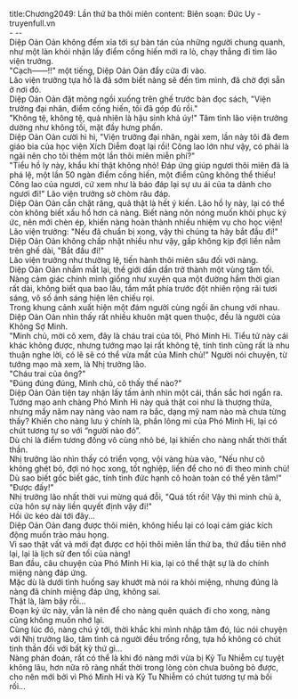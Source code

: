 title:Chương2049: Lần thứ ba thôi miên
content:
Biên soạn: Đức Uy - truyenfull.vn<br>- --<br>Diệp Oản Oản không đếm xỉa tới sự bàn tán của những người chung quanh, như một làn khói nhận lấy điểm cống hiến mới ra lò, chạy thẳng đi tìm lão viện trưởng.<br>"Cạch——!!" một tiếng, Diệp Oản Oản đẩy cửa đi vào.<br>Lão viện trưởng tựa hồ là đã sớm biết nàng sẽ đến tìm mình, đã chờ đợi sẵn ở nơi đó.<br>Diệp Oản Oản đặt mông ngồi xuống trên ghế trước bàn đọc sách, "Viện trưởng đại nhân, điểm cống hiến, tôi đã góp đủ rồi."<br>"Không tệ, không tệ, quả nhiên là hậu sinh khả úy!" Tâm tình lão viện trưởng dường như không tồi, mặt đầy hưng phấn.<br>Diệp Oản Oản cười hì hì, "Viện trưởng đại nhân, ngài xem, lần này tôi đã đem giáo bia của học viện Xích Diễm đoạt lại rồi! Công lao lớn như vậy, có phải là ngài nên cho tôi thêm một lần thôi miên miễn phí?"<br>"Tiểu hồ ly này, khẩu khí thật không nhỏ! Đáp ứng giúp ngươi thôi miên đã là phá lệ, một lần 50 ngàn điểm cống hiến, một điểm cũng không thể thiếu! Công lao của ngươi, cứ xem như là báo đáp lại sự ưu ái của ta dành cho ngươi đi!" Lão viện trưởng sờ chòm râu đáp.<br>Diệp Oản Oản cắn chặt răng, quả thật là hết ý kiến. Lão hồ ly này, lại có thể còn không biết xấu hổ hơn cả nàng. Biết nàng nôn nóng muốn khôi phục ký ức, nên mới chèn ép, khiến nàng hoàn thành nhiều nhiệm vụ cho học viện!<br>Lão viện trưởng: "Nếu đã chuẩn bị xong, vậy thì chúng ta hãy bắt đầu đi!"<br>Diệp Oản Oản không chấp nhặt nhiều như vậy, gấp không kịp đợi liền nằm trên ghế dài, "Bắt đầu đi!"<br>Lão viện trưởng như thường lệ, tiến hành thôi miên sâu đối với nàng.<br>Diệp Oản Oản nhắm mắt lại, thế giới dần dần trở thành một vùng tăm tối.<br>Nàng cảm giác chính mình giống như xuyên qua một đường hầm thời gian rất dài, không biết qua bao lâu, tầm mắt phía trước đột nhiên rộng rãi tươi sáng, vô số ánh sáng hiện lên chiếu rọi.<br>Trong khung cảnh xuất hiện một đám người cùng ngồi ăn chung với nhau. Diệp Oản Oản nhìn thấy rất nhiều khuôn mặt quen thuộc, đều là người của Không Sợ Minh.<br>"Minh chủ, mời cô xem, đây là cháu trai của tôi, Phó Minh Hi. Tiểu tử này cái khác không được, nhưng tướng mạo lại rất không tệ, tính tình cũng rất là nhu thuận nghe lời, có lẽ sẽ có thể vừa mắt của Minh chủ!" Người nói chuyện, từ tướng mạo mà xem, là Nhị trưởng lão.<br>"Cháu trai của ông?"<br>"Đúng đúng đúng, Minh chủ, cô thấy thế nào?"<br>Diệp Oản Oản tiện tay nhận lấy tấm ảnh nhìn một cái, thần sắc hơi ngẩn ra.<br>Tướng mạo anh chàng Phó Minh Hi này quả thật coi như là thượng thừa, nhưng mấy năm nay nàng vào nam ra bắc, dạng mỹ nam nào mà chưa từng thấy? Khiến cho nàng lưu ý chính là, phần lông mi của Phó Minh Hi, lại có chút tương tự so với “người nào đó”.<br>Dù chỉ là điểm tương đồng vô cùng nhỏ bé, lại khiến cho nàng nhất thời thất thần.<br>Nhị trưởng lão nhìn thấy có triển vọng, vội vàng hùa vào, "Nếu như cô không ghét bỏ, đợi nó học xong, tốt nghiệp, liền để cho nó đi theo minh chủ! Dù sao biết gốc biết gác, tính tình đức hạnh cô hoàn toàn có thể yên tâm!"<br>"Được đấy!"<br>Nhị trưởng lão nhất thời vui mừng quá đỗi, "Quá tốt rồi! Vậy thì minh chủ à, cửa hôn sự này liền quyết định vậy đi!"<br>Hồi ức kéo dài tới đây...<br>Diệp Oản Oản đang được thôi miên, không hiểu lại có loại cảm giác kích động muốn trào máu họng.<br>Vì sao thật vất vả mới đạt được cơ hội thôi miên lần thứ ba, thứ đầu tiên nhớ lại, lại là lịch sử đen tối của nàng!<br>Ban đầu, câu chuyện của Phó Minh Hi kia, lại có thể thật sự là do chính miệng nàng đáp ứng.<br>Mặc dù là dưới tình huống say khướt mà nói ra khỏi miệng, nhưng đúng là nàng đã chính miệng đáp ứng, không sai.<br>Thật là, làm bậy rồi...<br>Đoạn ký ức này, vẫn là nên để cho nàng quên quách đi cho xong, nàng cũng không muốn nhớ lại.<br>Cùng lúc đó, nàng chú ý tới, thời khắc khi mình nhập tâm đó, lúc nói chuyện với Nhị trưởng lão, tâm tình cả người đều trống rỗng, tựa hồ không có chút tinh thần đối với bất kỳ thứ gì...<br>Nàng phán đoán, rất có thể là khi đó nàng mới vừa bị Kỷ Tu Nhiễm cự tuyệt không lâu, hơn nữa rõ ràng nhất thời trong lòng còn chưa buông bỏ được, cho nên mới bởi vì Phó Minh Hi và Kỷ Tu Nhiễm có chút tương tự mà bối rối...